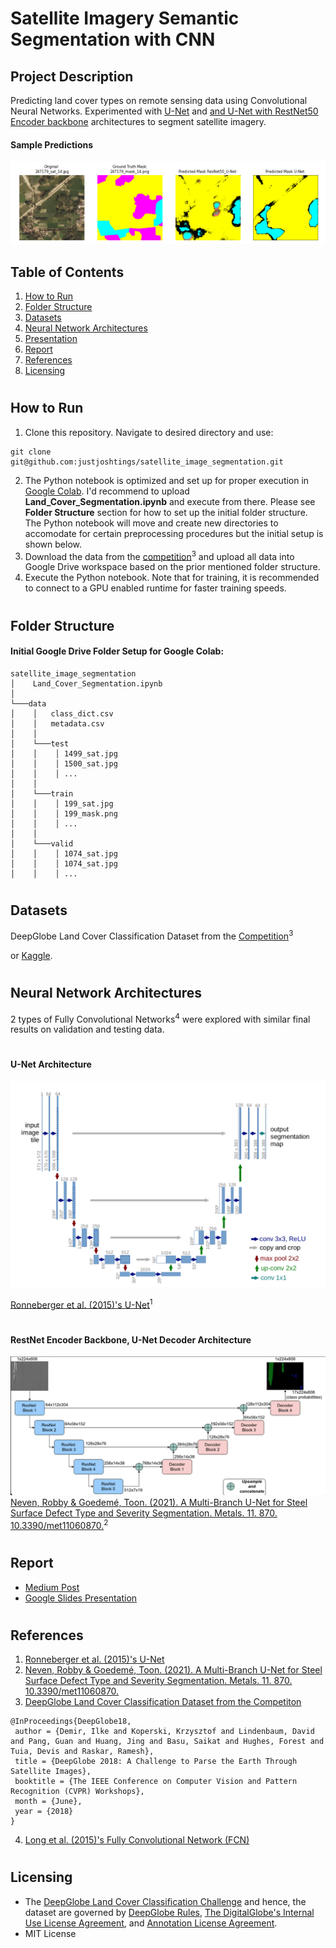 # Satellite Imagery Semantic Segmentation with CNN
## Project Description
Predicting land cover types on remote sensing data using Convolutional Neural Networks. Experimented with [U-Net](#unet) and [and U-Net with RestNet50 Encoder backbone](#resnet_unet) architectures to segment satellite imagery.

#### Sample Predictions
![Sample Prediction Masks](https://github.com/justjoshtings/satellite_image_segmentation/blob/main/results/sample_images/ResNet50_Val/Sample_1.png?raw=true)
## Table of Contents
1. [How to Run](#instructions)
2. [Folder Structure](#structure)
3. [Datasets](#datasets)
4. [Neural Network Architectures](#architectures)
5. [Presentation](#presentation)
6. [Report](#report)
7. [References](#references)
8. [Licensing](#license)

# <a name="instructions"></a>
## How to Run

1. Clone this repository. Navigate to desired directory and use:
```
git clone git@github.com:justjoshtings/satellite_image_segmentation.git
```
2. The Python notebook is optimized and set up for proper execution in [Google Colab](https://colab.research.google.com/). I'd recommend to upload **Land_Cover_Segmentation.ipynb** and execute from there. Please see **Folder Structure** section for how to set up the initial folder structure. The Python notebook will move and create new directories to accomodate for certain preprocessing procedures but the initial setup is shown below.
3. Download the data from the [competition](https://competitions.codalab.org/competitions/18468#learn_the_details-overview)<sup>3</sup> and upload all data into Google Drive workspace based on the prior mentioned folder structure.
4. Execute the Python notebook. Note that for training, it is recommended to connect to a GPU enabled runtime for faster training speeds.

# <a name="structure"></a>
## Folder Structure

#### Initial Google Drive Folder Setup for Google Colab:
```
satellite_image_segmentation
│    Land_Cover_Segmentation.ipynb
│
└───data
│    │   class_dict.csv
│    │   metadata.csv
│    │
│    └───test
│    │    │ 1499_sat.jpg
│    │    │ 1500_sat.jpg
│    │    │ ...
│    │
│    └───train
│    │    │ 199_sat.jpg
│    │    │ 199_mask.png
│    │    │ ...
│    │
│    └───valid
│    │    │ 1074_sat.jpg
│    │    │ 1074_sat.jpg
│    │    │ ...
```

# <a name="datasets"></a>
## Datasets

DeepGlobe Land Cover Classification Dataset from the [Competition](https://competitions.codalab.org/competitions/18468#learn_the_details-overview)<sup>3</sup>

or [Kaggle](https://www.kaggle.com/datasets/balraj98/deepglobe-land-cover-classification-dataset).


# <a name="architectures"></a>
## Neural Network Architectures

2 types of Fully Convolutional Networks<sup>4</sup> were explored with similar final results on validation and testing data.

# <a name="unet"></a>
#### U-Net Architecture

![U-Net](https://github.com/justjoshtings/satellite_image_segmentation/blob/main/results/sample_images/u_net.png?raw=true)

[Ronneberger et al. (2015)'s U-Net](https://arxiv.org/abs/1505.04597)<sup>1</sup>

# <a name="resnet_unet"></a>
#### RestNet Encoder Backbone, U-Net Decoder Architecture

![ResNet Backbone U-Net](https://github.com/justjoshtings/satellite_image_segmentation/blob/main/results/sample_images/resnet_unet.png?raw=true)
[Neven, Robby & Goedemé, Toon. (2021). A Multi-Branch U-Net for Steel Surface Defect Type and Severity Segmentation. Metals. 11. 870. 10.3390/met11060870.](https://www.researchgate.net/figure/U-Net-model-18-with-ResNet-19-backbone_fig4_351911884)<sup>2</sup>

# <a name="report"></a>
## Report
* [Medium Post](https://medium.com/@joshting/satellite-imagery-segmentation-with-convolutional-neural-networks-f9254de3b907)
* [Google Slides Presentation](https://docs.google.com/presentation/d/1do4srMWjMOXvlc0xSFbd8XvPiHDAHshhWZRLiDItgmQ/edit?usp=sharing)

# <a name="references"></a>
## References
1. [Ronneberger et al. (2015)'s U-Net](https://arxiv.org/abs/1505.04597)
2. [Neven, Robby & Goedemé, Toon. (2021). A Multi-Branch U-Net for Steel Surface Defect Type and Severity Segmentation. Metals. 11. 870. 10.3390/met11060870.](https://www.researchgate.net/figure/U-Net-model-18-with-ResNet-19-backbone_fig4_351911884)
3. [DeepGlobe Land Cover Classification Dataset from the Competiton](https://competitions.codalab.org/competitions/18468#learn_the_details-overview)
```
@InProceedings{DeepGlobe18,
 author = {Demir, Ilke and Koperski, Krzysztof and Lindenbaum, David and Pang, Guan and Huang, Jing and Basu, Saikat and Hughes, Forest and Tuia, Devis and Raskar, Ramesh},
 title = {DeepGlobe 2018: A Challenge to Parse the Earth Through Satellite Images},
 booktitle = {The IEEE Conference on Computer Vision and Pattern Recognition (CVPR) Workshops},
 month = {June},
 year = {2018}
}
```
4. [Long et al. (2015)'s Fully Convolutional Network (FCN)](https://arxiv.org/abs/1411.4038)

# <a name="license"></a>
## Licensing
* The [DeepGlobe Land Cover Classification Challenge](https://competitions.codalab.org/competitions/18468) and hence, the dataset are governed by [DeepGlobe Rules](http://deepglobe.org/docs/DeepGlobe_Rules_3_2.pdf), [The DigitalGlobe's Internal Use License Agreement](http://deepglobe.org/docs/CVPR_InternalUseLicenseAgreement_07-11-18.pdf), and [Annotation License Agreement](http://deepglobe.org/docs/Annotation%20License%20Agreement.pdf).
* MIT License

